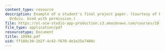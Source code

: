 ```yaml
---
content_type: resource
description: Example of a student's final project paper. (Courtesy of Nizameddin H.
  Ordulu. Used with permission.)
file: https://ol-ocw-studio-app-production.s3.amazonaws.com/courses/18-994-seminar-in-geometry-fall-2004/ff188c301b2f4c42f670de1e25e7486c_18994.pdf
file_type: application/pdf
resourcetype: Document
title: 18994.pdf
uid: ff188c30-1b2f-4c42-f670-de1e25e7486c
---
```

